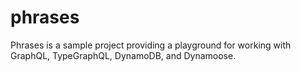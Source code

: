 # phrases

Phrases is a sample project providing a playground for working with GraphQL, TypeGraphQL, DynamoDB, and Dynamoose.
